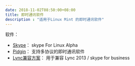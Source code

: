 ```yaml
---
date: 2018-11-02T08:50:00+08:00
title: 即时通讯软件
description : "适用于Linux Mint 的即时通讯软件"
---
```



软件：

* [Skype](skype.md)： skype For Linux Alpha
* [Pidgin](pidgin.md)： 支持多协议的即时通讯软件
* [Lync兼容方案](lync.md)： 用于兼容 Lync 2013 / skype for business
